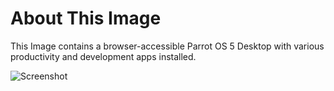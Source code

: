 # About This Image

This Image contains a browser-accessible Parrot OS 5 Desktop with various productivity and development apps installed.

![Screenshot][Image_Screenshot]

[Image_Screenshot]: https://info.kasmweb.com/hubfs/dockerhub/image-screenshots/parrotos-5-desktop.png "Image Screenshot"
